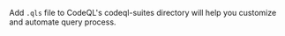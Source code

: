 Add `.qls` file to CodeQL's codeql-suites directory will help you customize and automate query process.
